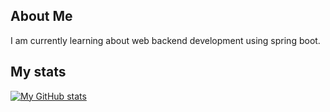 <!--
**yash-khanted/yash-khanted** is a ✨ _special_ ✨ repository because its `README.md` (this file) appears on your GitHub profile.

Here are some ideas to get you started:

- 🔭 I’m currently working on ...
- 🌱 I’m currently learning ...
- 👯 I’m looking to collaborate on ...
- 🤔 I’m looking for help with ...
- 💬 Ask me about ...
- 📫 How to reach me: ...
- 😄 Pronouns: ...
- ⚡ Fun fact: ...
-->

## About Me
I am currently learning about web backend development using spring boot.
## My stats

[![My GitHub stats](https://github-readme-stats.vercel.app/api?username=yash-khanted&show_icons=true&theme=transparent)](https://github.com/anuraghazra/github-readme-stats)

